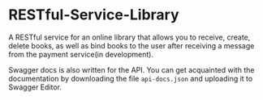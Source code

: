# RESTful-Service-Library

A RESTful service for an online library that allows you to receive, create, delete books, as well as bind books to the user after receiving a message from the payment service(in development).

Swagger docs is also written for the API. You can get acquainted with the documentation by downloading the file  `api-docs.json` and uploading it to Swagger Editor.
